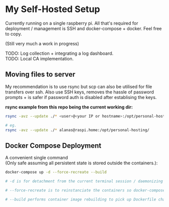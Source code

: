 # My Self-Hosted Setup
Currently running on a single raspberry pi. All that's required for deployment / management is SSH and docker-compose + docker.
Feel free to copy.

(Still very much a work in progress)

TODO: Log collection + integrating a log dashboard. \
TODO: Local CA implementation.

## Moving files to server
My recommendation is to use rsync but scp can also be utilised for file transfers over ssh.
Also use SSH keys, removes the hassle of password prompts + is safer if password auth is disabled after establising the keys.

**rsync example from this repo being the current working dir:**
```bash
rsync -avz --update ./* <user>@<your IP or hostname>:/opt/personal-hosting/

# eg.
rsync -avz --update ./* alanas@raspi.home:/opt/personal-hosting/
```

## Docker Compose Deployment

A convenient single command \
(Only safe assuming all persistent state is stored outside the containers.):
```bash
docker-compose up -d --force-recreate --build

# -d is for detachment from the current terminal session / daemonizing the containers.

# --force-recreate is to reinstanciate the containers so docker-compose.yml config is picked up.

# --build performs container image rebuilding to pick up Dockerfile changes.
```